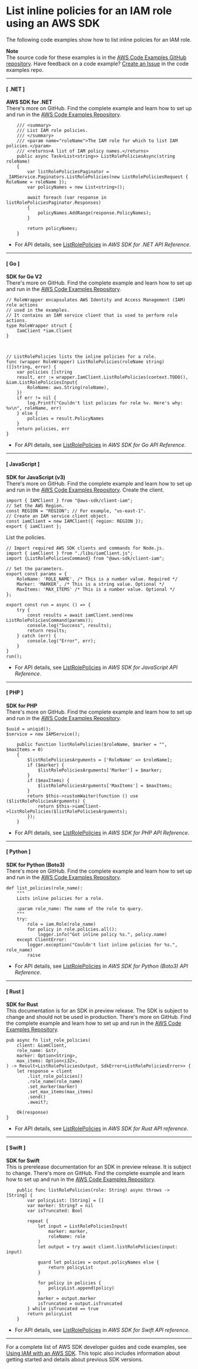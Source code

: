 # List inline policies for an IAM role using an AWS SDK<a name="example_iam_ListRolePolicies_section"></a>

The following code examples show how to list inline policies for an IAM role\.

**Note**  
The source code for these examples is in the [AWS Code Examples GitHub repository](https://github.com/awsdocs/aws-doc-sdk-examples)\. Have feedback on a code example? [Create an Issue](https://github.com/awsdocs/aws-doc-sdk-examples/issues/new/choose) in the code examples repo\. 

------
#### [ \.NET ]

**AWS SDK for \.NET**  
 There's more on GitHub\. Find the complete example and learn how to set up and run in the [AWS Code Examples Repository](https://github.com/awsdocs/aws-doc-sdk-examples/tree/main/dotnetv3/IAM#code-examples)\. 
  

```
    /// <summary>
    /// List IAM role policies.
    /// </summary>
    /// <param name="roleName">The IAM role for which to list IAM policies.</param>
    /// <returns>A list of IAM policy names.</returns>
    public async Task<List<string>> ListRolePoliciesAsync(string roleName)
    {
        var listRolePoliciesPaginator = _IAMService.Paginators.ListRolePolicies(new ListRolePoliciesRequest { RoleName = roleName });
        var policyNames = new List<string>();

        await foreach (var response in listRolePoliciesPaginator.Responses)
        {
            policyNames.AddRange(response.PolicyNames);
        }

        return policyNames;
    }
```
+  For API details, see [ListRolePolicies](https://docs.aws.amazon.com/goto/DotNetSDKV3/iam-2010-05-08/ListRolePolicies) in *AWS SDK for \.NET API Reference*\. 

------
#### [ Go ]

**SDK for Go V2**  
 There's more on GitHub\. Find the complete example and learn how to set up and run in the [AWS Code Examples Repository](https://github.com/awsdocs/aws-doc-sdk-examples/tree/main/gov2/iam#code-examples)\. 
  

```
// RoleWrapper encapsulates AWS Identity and Access Management (IAM) role actions
// used in the examples.
// It contains an IAM service client that is used to perform role actions.
type RoleWrapper struct {
	IamClient *iam.Client
}



// ListRolePolicies lists the inline policies for a role.
func (wrapper RoleWrapper) ListRolePolicies(roleName string) ([]string, error) {
	var policies []string
	result, err := wrapper.IamClient.ListRolePolicies(context.TODO(), &iam.ListRolePoliciesInput{
		RoleName: aws.String(roleName),
	})
	if err != nil {
		log.Printf("Couldn't list policies for role %v. Here's why: %v\n", roleName, err)
	} else {
		policies = result.PolicyNames
	}
	return policies, err
}
```
+  For API details, see [ListRolePolicies](https://pkg.go.dev/github.com/aws/aws-sdk-go-v2/service/iam#Client.ListRolePolicies) in *AWS SDK for Go API Reference*\. 

------
#### [ JavaScript ]

**SDK for JavaScript \(v3\)**  
 There's more on GitHub\. Find the complete example and learn how to set up and run in the [AWS Code Examples Repository](https://github.com/awsdocs/aws-doc-sdk-examples/tree/main/javascriptv3/example_code/iam#code-examples)\. 
Create the client\.  

```
import { IAMClient } from "@aws-sdk/client-iam";
// Set the AWS Region.
const REGION = "REGION"; // For example, "us-east-1".
// Create an IAM service client object.
const iamClient = new IAMClient({ region: REGION });
export { iamClient };
```
List the policies\.  

```
// Import required AWS SDK clients and commands for Node.js.
import { iamClient } from "./libs/iamClient.js";
import {ListRolePoliciesCommand} from "@aws-sdk/client-iam";

// Set the parameters.
export const params = {
    RoleName: 'ROLE_NAME', /* This is a number value. Required */
    Marker: 'MARKER', /* This is a string value. Optional */
    MaxItems: 'MAX_ITEMS' /* This is a number value. Optional */
};

export const run = async () => {
    try {
        const results = await iamClient.send(new ListRolePoliciesCommand(params));
        console.log("Success", results);
        return results;
    } catch (err) {
        console.log("Error", err);
    }
}
run();
```
+  For API details, see [ListRolePolicies](https://docs.aws.amazon.com/AWSJavaScriptSDK/v3/latest/clients/client-iam/classes/listrolepoliciescommand.html) in *AWS SDK for JavaScript API Reference*\. 

------
#### [ PHP ]

**SDK for PHP**  
 There's more on GitHub\. Find the complete example and learn how to set up and run in the [AWS Code Examples Repository](https://github.com/awsdocs/aws-doc-sdk-examples/tree/main/php/example_code/iam/iam_basics#code-examples)\. 
  

```
$uuid = uniqid();
$service = new IAMService();

    public function listRolePolicies($roleName, $marker = "", $maxItems = 0)
    {
        $listRolePoliciesArguments = ['RoleName' => $roleName];
        if ($marker) {
            $listRolePoliciesArguments['Marker'] = $marker;
        }
        if ($maxItems) {
            $listRolePoliciesArguments['MaxItems'] = $maxItems;
        }
        return $this->customWaiter(function () use ($listRolePoliciesArguments) {
            return $this->iamClient->listRolePolicies($listRolePoliciesArguments);
        });
    }
```
+  For API details, see [ListRolePolicies](https://docs.aws.amazon.com/goto/SdkForPHPV3/iam-2010-05-08/ListRolePolicies) in *AWS SDK for PHP API Reference*\. 

------
#### [ Python ]

**SDK for Python \(Boto3\)**  
 There's more on GitHub\. Find the complete example and learn how to set up and run in the [AWS Code Examples Repository](https://github.com/awsdocs/aws-doc-sdk-examples/tree/main/python/example_code/iam/iam_basics#code-examples)\. 
  

```
def list_policies(role_name):
    """
    Lists inline policies for a role.

    :param role_name: The name of the role to query.
    """
    try:
        role = iam.Role(role_name)
        for policy in role.policies.all():
            logger.info("Got inline policy %s.", policy.name)
    except ClientError:
        logger.exception("Couldn't list inline policies for %s.", role_name)
        raise
```
+  For API details, see [ListRolePolicies](https://docs.aws.amazon.com/goto/boto3/iam-2010-05-08/ListRolePolicies) in *AWS SDK for Python \(Boto3\) API Reference*\. 

------
#### [ Rust ]

**SDK for Rust**  
This documentation is for an SDK in preview release\. The SDK is subject to change and should not be used in production\.
 There's more on GitHub\. Find the complete example and learn how to set up and run in the [AWS Code Examples Repository](https://github.com/awsdocs/aws-doc-sdk-examples/tree/main/rust_dev_preview/iam#code-examples)\. 
  

```
pub async fn list_role_policies(
    client: &iamClient,
    role_name: &str,
    marker: Option<String>,
    max_items: Option<i32>,
) -> Result<ListRolePoliciesOutput, SdkError<ListRolePoliciesError>> {
    let response = client
        .list_role_policies()
        .role_name(role_name)
        .set_marker(marker)
        .set_max_items(max_items)
        .send()
        .await?;

    Ok(response)
}
```
+  For API details, see [ListRolePolicies](https://docs.rs/releases/search?query=aws-sdk) in *AWS SDK for Rust API reference*\. 

------
#### [ Swift ]

**SDK for Swift**  
This is prerelease documentation for an SDK in preview release\. It is subject to change\.
 There's more on GitHub\. Find the complete example and learn how to set up and run in the [AWS Code Examples Repository](https://github.com/awsdocs/aws-doc-sdk-examples/tree/main/swift/example_code/iam/ListRolePolicies#code-examples)\. 
  

```
    public func listRolePolicies(role: String) async throws -> [String] {
        var policyList: [String] = []
        var marker: String? = nil
        var isTruncated: Bool
        
        repeat {
            let input = ListRolePoliciesInput(
                marker: marker,
                roleName: role
            )
            let output = try await client.listRolePolicies(input: input)
            
            guard let policies = output.policyNames else {
                return policyList
            }

            for policy in policies {
                policyList.append(policy)
            }
            marker = output.marker
            isTruncated = output.isTruncated
        } while isTruncated == true
        return policyList
    }
```
+  For API details, see [ListRolePolicies](https://awslabs.github.io/aws-sdk-swift/reference/0.x) in *AWS SDK for Swift API reference*\. 

------

For a complete list of AWS SDK developer guides and code examples, see [Using IAM with an AWS SDK](sdk-general-information-section.md)\. This topic also includes information about getting started and details about previous SDK versions\.